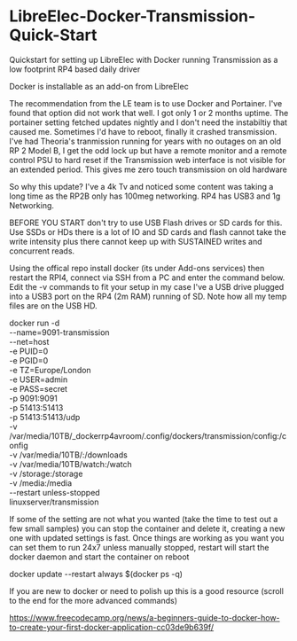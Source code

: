 # LibreElec-Docker-Transmission-Quick-Start
Quickstart for setting up LibreElec with Docker running Transmission as a low footprint RP4 based daily driver 


Docker is installable as an add-on from LibreElec

The recommendation from the LE team is to use Docker and Portainer. I've found that option did not work that well. I got only 1 or 2 months uptime.
The portainer setting fetched updates nightly and I don't need the instabiltiy that caused me. Sometimes I'd have to reboot, finally it crashed transmission.
I've had Theoria's tranmission running for years with no outages on an old RP 2 Model B, I get the odd lock up but have a remote monitor and a remote control PSU to hard reset if the Transmission web interface is not visible for an extended period. This gives me zero touch transmission on old hardware

So why this update? I've a 4k Tv and noticed some content was taking a long time as the RP2B only has 100meg networking. RP4 has USB3 and 1g Networking.

BEFORE YOU START don't try to use USB Flash drives or SD cards for this. Use SSDs or HDs there is a lot of IO and SD cards and flash cannot take the write intensity plus there cannot keep up with SUSTAINED writes and concurrent reads.

Using the offical repo install docker (its under Add-ons services) then restart the RPI4, connect via SSH from a PC and enter the command below. Edit the -v commands to fit your setup in my case I've a USB drive plugged into a USB3 port on the RP4 (2m RAM) running of SD. Note how all my temp files are on the USB HD.


docker run -d \
--name=9091-transmission \
--net=host \
-e PUID=0 \
-e PGID=0 \
-e TZ=Europe/London \
-e USER=admin \
-e PASS=secret \
-p 9091:9091 \
-p 51413:51413 \
-p 51413:51413/udp \
-v /var/media/10TB/_dockerrp4avroom/.config/dockers/transmission/config:/config \
-v /var/media/10TB/:/downloads \
-v /var/media/10TB/watch:/watch \
-v /storage:/storage \
-v /media:/media \
--restart unless-stopped \
linuxserver/transmission


If some of the setting are not what you wanted (take the time to test out a few small samples) you can stop the container and delete it, creating a new one with updated settings is fast. Once things are working as you want you can set them to run 24x7 unless manually stopped, restart will start the docker daemon and start the container on reboot

docker update --restart always $(docker ps -q)

If you are new to docker or need to polish up this is a good resource (scroll to the end for the more advanced commands)

https://www.freecodecamp.org/news/a-beginners-guide-to-docker-how-to-create-your-first-docker-application-cc03de9b639f/
